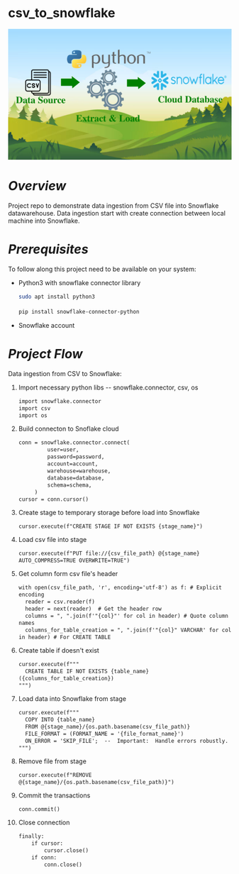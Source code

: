 # csv_to_snowflake
![Screenshot of a project interface](csv_to_snowflake.png)
# *Overview*
Project repo to demonstrate data ingestion from CSV file into Snowflake datawarehouse. Data ingestion start with create connection between local machine into Snowflake. 
# *Prerequisites*
To follow along this project need to be available on your system:
- Python3 with snowflake connector library
  ```bash
  sudo apt install python3

  pip install snowflake-connector-python
  ```
- Snowflake account
# *Project Flow*
Data ingestion from CSV to Snowflake:
1. Import necessary python libs -- snowflake.connector, csv, os
   ```python3
   import snowflake.connector
   import csv
   import os
   ```
3. Build connecton to Snoflake cloud
   ```python3
   conn = snowflake.connector.connect(
            user=user,
            password=password,
            account=account,
            warehouse=warehouse,
            database=database,
            schema=schema,
        )
   cursor = conn.cursor()
   ```
5. Create stage to temporary storage before load into Snowflake
   ```python3
   cursor.execute(f"CREATE STAGE IF NOT EXISTS {stage_name}")
   ```
7. Load csv file into stage
   ```python3
   cursor.execute(f"PUT file://{csv_file_path} @{stage_name} AUTO_COMPRESS=TRUE OVERWRITE=TRUE")
   ```
9. Get column form csv file's header
   ```python3
   with open(csv_file_path, 'r', encoding='utf-8') as f: # Explicit encoding
     reader = csv.reader(f)
     header = next(reader)  # Get the header row
     columns = ", ".join(f'"{col}"' for col in header) # Quote column names
     columns_for_table_creation = ", ".join(f'"{col}" VARCHAR' for col in header) # For CREATE TABLE
   ```
11. Create table if doesn't exist
    ```python3
    cursor.execute(f"""
      CREATE TABLE IF NOT EXISTS {table_name} ({columns_for_table_creation})
    """)
    ```
13. Load data into Snowflake from stage
    ```python3
    cursor.execute(f"""
      COPY INTO {table_name}
      FROM @{stage_name}/{os.path.basename(csv_file_path)}
      FILE_FORMAT = (FORMAT_NAME = '{file_format_name}')
      ON_ERROR = 'SKIP_FILE';  --  Important:  Handle errors robustly.
    """)
    ```
14. Remove file from stage
    ```python3
    cursor.execute(f"REMOVE @{stage_name}/{os.path.basename(csv_file_path)}")
    ```
16. Commit the transactions
    ```python3
    conn.commit()
    ```
18. Close connection
    ```python3
    finally:
        if cursor:
            cursor.close()
        if conn:
            conn.close()   
    ```
